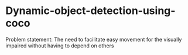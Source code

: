 # Dynamic-object-detection-using-coco

Problem statement:
The need to facilitate easy movement for the visually impaired without having to depend on others
